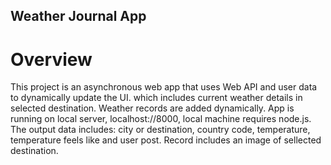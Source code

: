 ## Weather Journal App

# Overview

 This project is an asynchronous web app that uses Web API and user data to dynamically update the UI.
 which includes current weather details in selected destination. Weather records are added dynamically.
 App is running on local server, localhost://8000, local machine requires node.js.
 The output data includes: city or destination, country code, temperature, temperature feels like and user post. Record includes an image of sellected destination.

